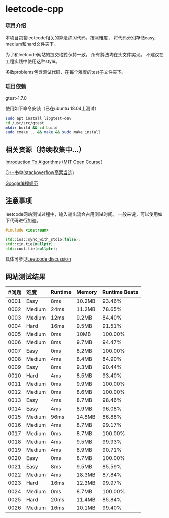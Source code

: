 # leetcode-cpp

### 项目介绍
本项目包含leetcode相关的算法练习代码，按照难度，
将代码分别存储easy, medium和hard文件夹下。

为了和leetcode网站的提交格式保持一致，
所有算法均在头文件实现。
不建议在工程实践中使用这种style。

多数problems包含测试代码，在每个难度的test子文件夹下。

### 项目依赖
gtest-1.7.0

使用如下命令安装（已在ubuntu 18.04上测试）
```bash
sudo apt install libgtest-dev
cd /usr/src/gtest
mkdir build && cd build
sudo cmake .. && make && sudo make install
```

相关资源（持续收集中...）
--
[Introduction To Algorithms (MIT Open Course)](https://ocw.mit.edu/courses/electrical-engineering-and-computer-science/6-006-introduction-to-algorithms-fall-2011/lecture-videos/)

[C++书单(stackoverflow高票当选)](https://stackoverflow.com/questions/388242/the-definitive-c-book-guide-and-list)

[Google编程规范](https://zh-google-styleguide.readthedocs.io/en/latest/google-cpp-styleguide/contents/)

注意事项
--
leetcode网站测试过程中，输入输出流会占用测试时间。
一般来说，可以使用如下代码进行加速。
```c++
#include <iostream>

std::ios::sync_with_stdio(false);
std::cin.tie(nullptr);
std::cout.tie(nullptr);
```
具体可参见[Leetcode discussion](https://leetcode.com/discuss/general-discussion/130845/Can-someone-explain-these-codes-(sync_with_stdio(false))-Thanks-a-lot-!/)

网站测试结果
--
| #问题 | 难度 | Runtime | Memory | Runtime Beats |
| :--- | :--- | :---    | :---   | :---   |
| 0001 | Easy   | 8ms   | 10.2MB    | 93.46%  |
| 0002 | Medium | 24ms  | 11.2MB    | 78.65%  |
| 0003 | Medium | 12ms  | 9.2MB     | 84.40%  |
| 0004 | Hard   | 16ms  | 9.5MB     | 91.51%  |
| 0005 | Medium | 0ms   | 10MB      | 100.00% |
| 0006 | Medium | 8ms   | 9.7MB     | 94.47%  |
| 0007 | Easy   | 0ms   | 8.2MB     | 100.00% |
| 0008 | Medium | 4ms   | 8.4MB     | 84.90%  |
| 0009 | Easy   | 8ms   | 9.3MB     | 90.44%  |
| 0010 | Hard   | 4ms   | 8.5MB     | 93.40%  |
| 0011 | Medium | 0ms   | 9.9MB     | 100.00% |
| 0012 | Medium | 0ms   | 8.6MB     | 100.00% |
| 0013 | Easy   | 4ms   | 8.7MB     | 98.46%  |
| 0014 | Easy   | 4ms   | 8.9MB     | 96.08%  |
| 0015 | Medium | 96ms  | 14.8MB    | 86.88%  |
| 0016 | Medium | 4ms   | 8.7MB     | 99.17%  |
| 0017 | Medium | 0ms   | 8.7MB     | 100.00% |
| 0018 | Medium | 4ms   | 9.5MB     | 99.93%  |
| 0019 | Medium | 4ms   | 8.9MB     | 90.71%  |
| 0020 | Easy   | 0ms   | 8.7MB     | 100.00% |
| 0021 | Easy   | 8ms   | 9.5MB     | 85.59%  |
| 0022 | Medium | 4ms   | 18.3MB    | 87.84%  |
| 0023 | Hard   | 16ms  | 12.3MB    | 99.97%  |
| 0024 | Medium | 0ms   | 8.7MB     | 100.00% |
| 0025 | Hard   | 20ms  | 11.4MB    | 85.84%  |
| 0026 | Medium | 16ms  | 10.1MB    | 99.40%   |
